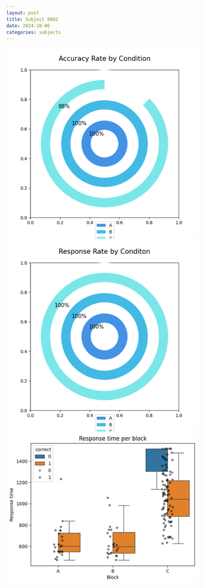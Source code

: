 ```yaml
---
layout: post
title: Subject 8002
date: 2024-10-06
categories: subjects
---
```


![](data/8002/run-5/8002_accuracy_rate.png)
![](data/8002/run-5/8002_response_rate.png)
![](data/8002/run-5/8002_rt.png)
